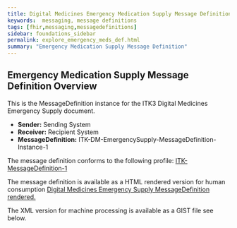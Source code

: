 ```yaml
---
title: Digital Medicines Emergency Medication Supply Message Definition
keywords:  messaging, message definitions
tags: [fhir,messaging,messagedefinitions]
sidebar: foundations_sidebar
permalink: explore_emergency_meds_def.html
summary: "Emergency Medication Supply Message Definition"
---
```




## Emergency Medication Supply Message Definition Overview ##

This is the MessageDefinition instance for the ITK3 Digital Medicines Emergency Supply document.

- **Sender:**  Sending System
- **Receiver:** Recipient System
- **MessageDefinition:** ITK-DM-EmergencySupply-MessageDefinition-Instance-1

The message definition conforms to the following profile: [ITK-MessageDefinition-1](https://fhir.nhs.uk/STU3/StructureDefinition/ITK-MessageDefinition-1)

The message definition is available as a HTML rendered version for human consumption [Digital Medicines Emergency Supply MessageDefinition rendered.](https://fhir.nhs.uk/STU3/MessageDefinition/ITK-DM-EmergencySupply-MessageDefinition-1) 

The XML version for machine processing is available as a GIST file see below.

<script src="https://gist.github.com/IOPS-DEV/890d048c372d1b718f323fdd306a627c.js"></script>






